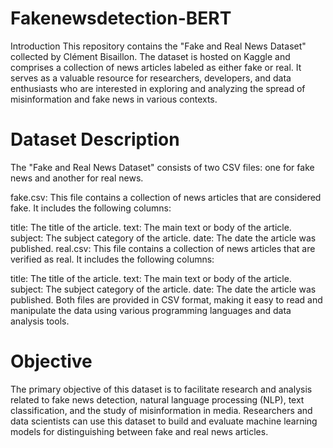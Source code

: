 # Fakenewsdetection-BERT
Introduction
This repository contains the "Fake and Real News Dataset" collected by Clément Bisaillon. The dataset is hosted on Kaggle and comprises a collection of news articles labeled as either fake or real. It serves as a valuable resource for researchers, developers, and data enthusiasts who are interested in exploring and analyzing the spread of misinformation and fake news in various contexts.

# Dataset Description
The "Fake and Real News Dataset" consists of two CSV files: one for fake news and another for real news.

fake.csv: This file contains a collection of news articles that are considered fake. It includes the following columns:

title: The title of the article.
text: The main text or body of the article.
subject: The subject category of the article.
date: The date the article was published.
real.csv: This file contains a collection of news articles that are verified as real. It includes the following columns:

title: The title of the article.
text: The main text or body of the article.
subject: The subject category of the article.
date: The date the article was published.
Both files are provided in CSV format, making it easy to read and manipulate the data using various programming languages and data analysis tools.

# Objective
The primary objective of this dataset is to facilitate research and analysis related to fake news detection, natural language processing (NLP), text classification, and the study of misinformation in media. Researchers and data scientists can use this dataset to build and evaluate machine learning models for distinguishing between fake and real news articles.

